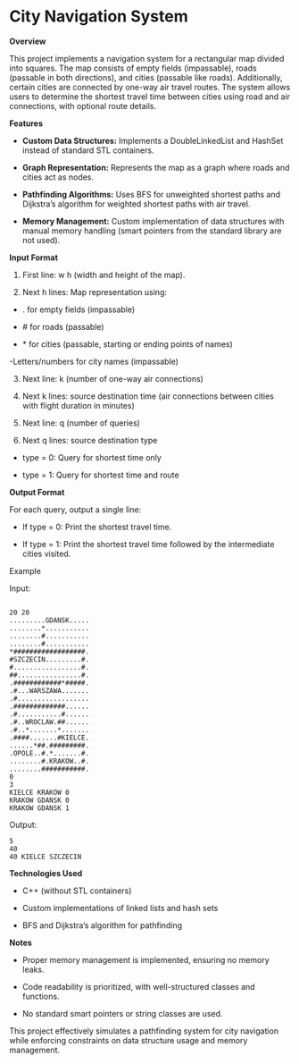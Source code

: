# City Navigation System

**Overview**

This project implements a navigation system for a rectangular map divided into squares.
The map consists of empty fields (impassable), roads (passable in both directions), and cities (passable like roads). 
Additionally, certain cities are connected by one-way air travel routes.
The system allows users to determine the shortest travel time between cities using road and air connections, with optional route details.

**Features**

- **Custom Data Structures:** Implements a DoubleLinkedList and HashSet instead of standard STL containers.

- **Graph Representation:** Represents the map as a graph where roads and cities act as nodes.

- **Pathfinding Algorithms:** Uses BFS for unweighted shortest paths and Dijkstra’s algorithm for weighted shortest paths with air travel.

- **Memory Management:** Custom implementation of data structures with manual memory handling (smart pointers from the standard library are not used).

**Input Format**

1. First line: w h (width and height of the map).

2. Next h lines: Map representation using:

- . for empty fields (impassable)

- \# for roads (passable)

- \* for cities (passable, starting or ending points of names)

-Letters/numbers for city names (impassable)

3. Next line: k (number of one-way air connections)

4. Next k lines: source destination time (air connections between cities with flight duration in minutes)

5. Next line: q (number of queries)

6. Next q lines: source destination type

- type = 0: Query for shortest time only

- type = 1: Query for shortest time and route

**Output Format**

For each query, output a single line:

- If type = 0: Print the shortest travel time.

- If type = 1: Print the shortest travel time followed by the intermediate cities visited.

Example

Input:
```

20 20
.........GDANSK.....
........*...........
........#...........
........#...........
*##################.
#SZCZECIN.........#.
#.................#.
##................#.
.############*#####.
.#...WARSZAWA.......
.#..................
.#############......
.#...........#......
.#..WROCLAW.##......
.#..*.......*.......
.####.......#KIELCE.
......*##.#########.
.OPOLE..#.*.......#.
........#.KRAKOW..#.
........###########.
0
3
KIELCE KRAKOW 0
KRAKOW GDANSK 0
KRAKOW GDANSK 1
```

Output:
```
5
40
40 KIELCE SZCZECIN
```

**Technologies Used**

- C++ (without STL containers)

- Custom implementations of linked lists and hash sets

- BFS and Dijkstra’s algorithm for pathfinding

**Notes**

- Proper memory management is implemented, ensuring no memory leaks.

- Code readability is prioritized, with well-structured classes and functions.

- No standard smart pointers or string classes are used.

This project effectively simulates a pathfinding system for city navigation while enforcing constraints on data structure usage and memory management.

